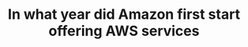 ---
layout: all-exams
title: "In what year did Amazon first start offering AWS services "
blurb: "It was in 2006 that AWS began offering IT infrastructure services."
quid: 75
---